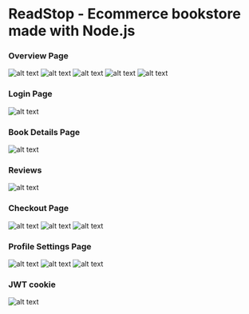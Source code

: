 # ReadStop - Ecommerce bookstore made with Node.js
### Overview Page
![alt text](https://github.com/Sumit68/ReadStop/blob/main/Screenshot%20(9).png?raw=true)
![alt text](https://github.com/Sumit68/ReadStop/blob/main/Screenshot%20(10).png?raw=true)
![alt text](https://github.com/Sumit68/ReadStop/blob/main/Screenshot%20(11).png?raw=true)
![alt text](https://github.com/Sumit68/ReadStop/blob/main/Screenshot%20(12).png?raw=true)
![alt text](https://github.com/Sumit68/ReadStop/blob/main/Screenshot%20(13).png?raw=true)

### Login Page
![alt text](https://github.com/Sumit68/ReadStop/blob/main/Screenshot%20(14).png?raw=true)

### Book Details Page
![alt text](https://github.com/Sumit68/ReadStop/blob/main/Screenshot%20(28).png?raw=true)

### Reviews
![alt text](https://github.com/Sumit68/ReadStop/blob/main/Screenshot%20(29).png?raw=true)

### Checkout Page
![alt text](https://github.com/Sumit68/ReadStop/blob/main/Screenshot%20(16).png?raw=true)
![alt text](https://github.com/Sumit68/ReadStop/blob/main/Screenshot%20(17).png?raw=true)
![alt text](https://github.com/Sumit68/ReadStop/blob/main/Screenshot%20(18).png?raw=true)

### Profile Settings Page
![alt text](https://github.com/Sumit68/ReadStop/blob/main/Screenshot%20(19).png?raw=true)
![alt text](https://github.com/Sumit68/ReadStop/blob/main/Screenshot%20(20).png?raw=true)
![alt text](https://github.com/Sumit68/ReadStop/blob/main/Screenshot%20(21).png?raw=true)

### JWT cookie
![alt text](https://github.com/Sumit68/ReadStop/blob/main/Screenshot%20(25).png?raw=true)



